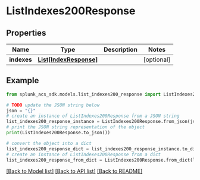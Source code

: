 # ListIndexes200Response


## Properties

Name | Type | Description | Notes
------------ | ------------- | ------------- | -------------
**indexes** | [**List[IndexResponse]**](IndexResponse.md) |  | [optional] 

## Example

```python
from splunk_acs_sdk.models.list_indexes200_response import ListIndexes200Response

# TODO update the JSON string below
json = "{}"
# create an instance of ListIndexes200Response from a JSON string
list_indexes200_response_instance = ListIndexes200Response.from_json(json)
# print the JSON string representation of the object
print(ListIndexes200Response.to_json())

# convert the object into a dict
list_indexes200_response_dict = list_indexes200_response_instance.to_dict()
# create an instance of ListIndexes200Response from a dict
list_indexes200_response_from_dict = ListIndexes200Response.from_dict(list_indexes200_response_dict)
```
[[Back to Model list]](../README.md#documentation-for-models) [[Back to API list]](../README.md#documentation-for-api-endpoints) [[Back to README]](../README.md)


